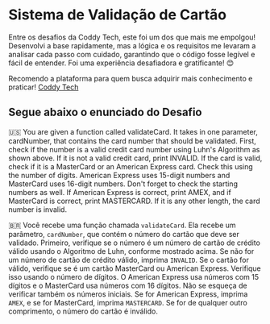 # Sistema de Validação de Cartão

Entre os desafios da Coddy Tech, este foi um dos que mais me empolgou! Desenvolvi a base rapidamente, mas a lógica e os requisitos me levaram a analisar cada passo com cuidado, garantindo que o código fosse legível e fácil de entender. Foi uma experiência desafiadora e gratificante! 😊

Recomendo a plataforma para quem busca adquirir mais conhecimento e praticar!
[Coddy Tech](https://coddy.tech/)



## Segue abaixo o enunciado do Desafio

🇺🇸
You are given a function called validateCard. It takes in one parameter, cardNumber, that contains the card number that should be validated. First, check if the number is a valid credit card number using Luhn's Algorithm as shown above. If it is not a valid credit card, print INVALID. If the card is valid, check if it is a MasterCard or an American Express card. Check this using the number of digits. American Express uses 15-digit numbers and MasterCard uses 16-digit numbers. Don't forget to check the starting numbers as well. If American Express is correct, print AMEX, and if MasterCard is correct, print MASTERCARD. If it is any other length, the card number is invalid.

🇧🇷
Você recebe uma função chamada `validateCard`. Ela recebe um parâmetro, `cardNumber`, que contém o número do cartão que deve ser validado. Primeiro, verifique se o número é um número de cartão de crédito válido usando o Algoritmo de Luhn, conforme mostrado acima. Se não for um número de cartão de crédito válido, imprima `INVALID`. Se o cartão for válido, verifique se é um cartão MasterCard ou American Express. Verifique isso usando o número de dígitos. O American Express usa números com 15 dígitos e o MasterCard usa números com 16 dígitos. Não se esqueça de verificar também os números iniciais. Se for American Express, imprima `AMEX`, e se for MasterCard, imprima `MASTERCARD`. Se for de qualquer outro comprimento, o número do cartão é inválido.
